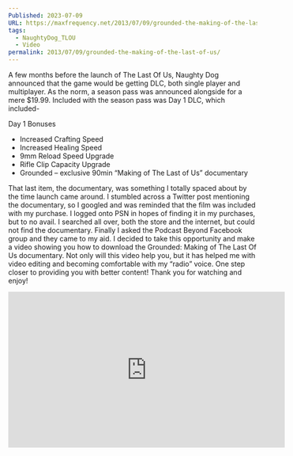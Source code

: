 ```yaml
---
Published: 2023-07-09
URL: https://maxfrequency.net/2013/07/09/grounded-the-making-of-the-last-of-us/
tags:
  - NaughtyDog_TLOU
  - Video
permalink: 2013/07/09/grounded-the-making-of-the-last-of-us/
---
```

A few months before the launch of The Last Of Us, Naughty Dog announced that the game would be getting DLC, both single player and multiplayer. As the norm, a season pass was announced alongside for a mere $19.99. Included with the season pass was Day 1 DLC, which included-

Day 1 Bonuses

- Increased Crafting Speed
- Increased Healing Speed
- 9mm Reload Speed Upgrade
- Rifle Clip Capacity Upgrade
- Grounded – exclusive 90min “Making of The Last of Us” documentary

That last item, the documentary, was something I totally spaced about by the time launch came around. I stumbled across a Twitter post mentioning the documentary, so I googled and was reminded that the film was included with my purchase. I logged onto PSN in hopes of finding it in my purchases, but to no avail. I searched all over, both the store and the internet, but could not find the documentary. Finally I asked the Podcast Beyond Facebook group and they came to my aid. I decided to take this opportunity and make a video showing you how to download the Grounded: Making of The Last Of Us documentary. Not only will this video help you, but it has helped me with video editing and becoming comfortable with my “radio” voice. One step closer to providing you with better content! Thank you for watching and enjoy!

<div class=iframe-container>
<iframe width="560" height="315" src="https://www.youtube-nocookie.com/embed/_10kx4EaBWI?si=IT82C8HNDFxMYN-6" title="YouTube video player" frameborder="0" allow="accelerometer; autoplay; clipboard-write; encrypted-media; gyroscope; picture-in-picture; web-share" allowfullscreen></iframe>
</div>
